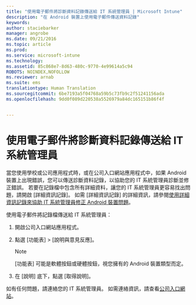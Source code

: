 ```yaml
---
title: "使用電子郵件將診斷資料記錄傳送給 IT 系統管理員 | Microsoft Intune"
description: "在 Android 裝置上使用電子郵件傳送資料記錄"
keywords: 
author: staciebarker
manager: angrobe
ms.date: 09/21/2016
ms.topic: article
ms.prod: 
ms.service: microsoft-intune
ms.technology: 
ms.assetid: 85c868e7-8d63-480c-9770-4e99614a5c94
ROBOTS: NOINDEX,NOFOLLOW
ms.reviewer: arnab
ms.suite: ems
translationtype: Human Translation
ms.sourcegitcommit: 6be7193a5f04768a59b5c73fb9c2f51241156ada
ms.openlocfilehash: 9dd0f089d220538a5526979a84dc165151b86f4f


---
```



# 使用電子郵件將診斷資料記錄傳送給 IT 系統管理員

當您使用學校或公司應用程式時，或在公司入口網站應用程式中，如果 Android 裝置上出現錯誤，您可以傳送診斷資料記錄，以協助您的 IT 系統管理員診斷並修正錯誤。 若要在記錄檔中包含所有詳細資料，讓您的 IT 系統管理員更容易找出問題，請開啟 [詳細資訊記錄]。 如需 [詳細資訊記錄] 的詳細資訊，請參閱[使用詳細資訊記錄來協助 IT 系統管理員修正 Android 裝置問題](use-verbose-logging-to-help-your-it-administrator-fix-device-issues-android.md)。

使用電子郵件將記錄檔傳送給 IT 系統管理員：

1.  開啟公司入口網站應用程式。

2.  點選 [功能表] &gt; [說明與意見反應]。

    > [!NOTE]
    > [功能表] 可能是軟體按鈕或硬體按鈕，視您擁有的 Android 裝置類型而定。

3.  在 [說明] 底下，點選 [取得說明]。

如有任何問題，請連絡您的 IT 系統管理員。 如需連絡資訊，請查看[公司入口網站](http://portal.manage.microsoft.com)。



<!--HONumber=Oct16_HO2-->


